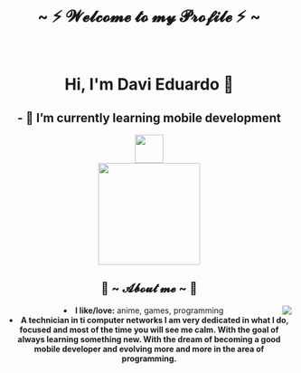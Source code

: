 <h1 align="center">~ ⚡ 𝓦𝓮𝓵𝓬𝓸𝓶𝓮 𝓽𝓸 𝓶𝔂 𝓟𝓻𝓸𝓯𝓲𝓵𝓮 ⚡ ~</h1>
<br>
<div align="center">
<h1 align="center"> Hi, I'm Davi Eduardo 👋
 
 ## - 🌱 I’m currently learning mobile development 
<img height=50 src="https://cdn.jsdelivr.net/gh/devicons/devicon/icons/androidstudio/androidstudio-original.svg" />
<br>
</h1>
<img height="180em" src="https://github-readme-stats.vercel.app/api?username=DaviEd-kyter&show_icons=true&theme=react&include_all_commits=true&count_private=true"/> 

<div>
<h2 align="center"> 🐼 ~ 𝓐𝓫𝓸𝓾𝓽 𝓶𝓮 ~ 🐼 </h2>
<img src="https://64.media.tumblr.com/cee77c64acbb399e200f69d6bf3998fa/604e9c3efd9ce984-51/s540x810/0fa0769c239d754945999435296a58192ac731df.gifv" align="right">
<li>
<b>I like/love:</b> anime, games, programming
 <b>
</li>
<li>
<b>A technician in ti computer networks
I am very dedicated in what I do, focused and most of the time you will see me calm.
With the goal of always learning something new.
With the dream of becoming a good mobile developer and evolving more and more in the area of programming.
 <b>
</li>
</div>
